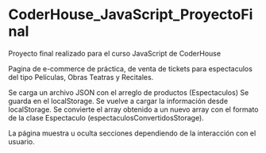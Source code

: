 # CoderHouse_JavaScript_ProyectoFinal
Proyecto final realizado para el curso JavaScript de CoderHouse

Pagina de e-commerce de práctica, de venta de tickets para espectaculos del tipo Películas, Obras Teatras y Recitales.

Se carga un archivo JSON con el arreglo de productos (Espectaculos) Se guarda en el localStorage. Se vuelve a cargar la información desde localStorage. Se convierte el array obtenido a un nuevo array con el formato de la clase Espectaculo (espectaculosConvertidosStorage).

La página muestra u oculta secciones dependiendo de la interacción con el usuario.

